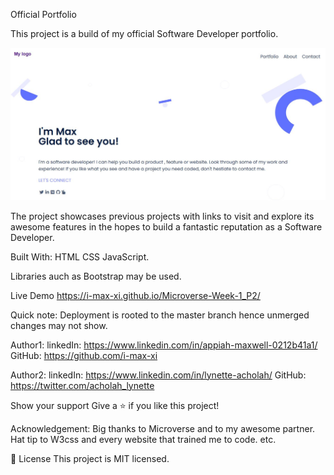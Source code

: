 Official Portfolio

This project is a build of my official Software Developer portfolio.

![sneak peak of project deployment](Assets\sneak_peak.JPG)

The project showcases previous projects with links to visit and explore its awesome features in the hopes to build a fantastic reputation as a Software Developer.

Built With:
    HTML
    CSS
    JavaScript.

Libraries auch as Bootstrap may be used.

Live Demo
https://i-max-xi.github.io/Microverse-Week-1_P2/

Quick note: Deployment is rooted to the master branch hence unmerged changes may not show.

Author1: 
    linkedIn: https://www.linkedin.com/in/appiah-maxwell-0212b41a1/
    GitHub: https://github.com/i-max-xi

Author2: 
    linkedIn: https://www.linkedin.com/in/lynette-acholah/
    GitHub: https://twitter.com/acholah_lynette

Show your support
Give a ⭐️ if you like this project!

Acknowledgement:
    Big thanks to Microverse and to my awesome partner.
    Hat tip to W3css and every website that trained me to code.
    etc.

📝 License
   This project is MIT licensed.
